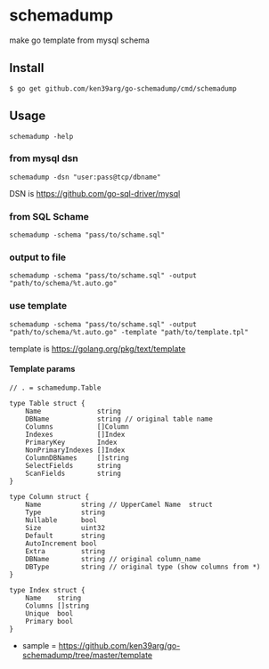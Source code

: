 # schemadump

make go template from mysql schema

## Install

```
$ go get github.com/ken39arg/go-schemadump/cmd/schemadump
```

## Usage

```
schemadump -help
```

###  from mysql dsn

```
schemadump -dsn "user:pass@tcp/dbname"
```

DSN is https://github.com/go-sql-driver/mysql

### from SQL Schame

```
schemadump -schema "pass/to/schame.sql"
```

### output to file

```
schemadump -schema "pass/to/schame.sql" -output "path/to/schema/%t.auto.go"
```

### use template

```
schemadump -schema "pass/to/schame.sql" -output "path/to/schema/%t.auto.go" -template "path/to/template.tpl"
```

template is https://golang.org/pkg/text/template

#### Template params

```
// . = schamedump.Table

type Table struct {
	Name              string
	DBName            string // original table name
	Columns           []Column
	Indexes           []Index
	PrimaryKey        Index
	NonPrimaryIndexes []Index
	ColumnDBNames     []string
	SelectFields      string
	ScanFields        string
}

type Column struct {
	Name          string // UpperCamel Name  struct
	Type          string
	Nullable      bool
	Size          uint32
	Default       string
	AutoIncrement bool
	Extra         string
	DBName        string // original column_name
	DBType        string // original type (show columns from *)
}

type Index struct {
	Name    string
	Columns []string
	Unique  bool
	Primary bool
}

```

* sample = https://github.com/ken39arg/go-schemadump/tree/master/template
